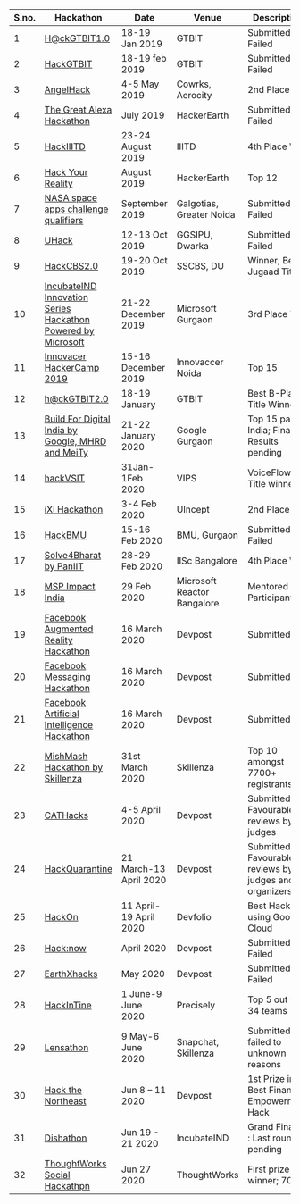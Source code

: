 
| S.no. | Hackathon | Date | Venue | Description |
| - | - | - | - | - |
1| [H@ckGTBIT1.0](https://helloworldofficial.in/) | 18-19 Jan 2019 | GTBIT | Submitted, Failed |
2| [HackGTBIT](http://hackgtbit.iosd.tech/) | 18-19 feb 2019 | GTBIT | Submitted, Failed |
3| [AngelHack](https://angelhack.com/global-hackathon-series/) | 4-5 May 2019 | Cowrks, Aerocity | 2nd Place Win |
4| [The Great Alexa Hackathon](https://content.techgig.com/registrations-open-for-alexa-skills-hackathon-at-code-gladiators-2019/articleshow/68922361.cms) | July 2019 | HackerEarth | Submitted, Failed |
5| [HackIIITD](https://hackiiitd.tech/) | 23-24 August 2019 | IIITD | 4th Place Win |
6| [Hack Your Reality](https://hackyourreality.hackerearth.com/) | August 2019 | HackerEarth | Top 12 |
7| [NASA space apps challenge qualifiers](https://2019.spaceappschallenge.org/locations/new-delhi/) | September 2019 | Galgotias, Greater Noida | Submitted, Failed |
8| [UHack](https://infoxpression.in/events/UHACK) | 12-13 Oct 2019 | GGSIPU, Dwarka | Submitted, Failed |
9| [HackCBS2.0](https://hackcbs.tech/) | 19-20 Oct 2019 | SSCBS, DU | Winner, Best Jugaad Title |
10| [IncubateIND Innovation Series Hackathon Powered by Microsoft](https://twitter.com/IncubateIND/status/1208667559144218624) | 21-22 December 2019 | Microsoft Gurgaon | 3rd Place Win |
11| [Innovacer HackerCamp 2019](https://twitter.com/innovaccer/status/1197567144738738176) | 15-16 December 2019 | Innovaccer Noida | Top 15 |
12| [h@ckGTBIT2.0](https://helloworldofficial.in/hack-gtbit-2.0) | 18-19 January | GTBIT | Best B-Plan Title Winners |
13| [Build For Digital India by Google, MHRD and MeiTy](https://events.withgoogle.com/buildfordigitalindia/bfdi-finalists/#content) | 21-22 January 2020 | Google Gurgaon | Top 15 pan India; Final Results pending  |
14| [hackVSIT](https://2020.hack-vsit.tech/) | 31Jan-1Feb 2020 | VIPS | VoiceFlow Title winners |
15| [iXi Hackathon](https://ixi.uincept.com/hackathon) | 3-4 Feb 2020 | UIncept | 2nd Place Win |
16| [HackBMU](https://www.hackbmu.com/) | 15-16 Feb 2020 | BMU, Gurgaon | Submitted, Failed |
17| [Solve4Bharat by PanIIT](https://skillenza.com/challenge/solve4bharat-hackathon) | 28-29 Feb 2020 | IISc Bangalore | 4th Place Win |
18| [MSP Impact India](https://www.meetup.com/Microsoft-Reactor-Bangalore/events/268971913/) | 29 Feb 2020 | Microsoft Reactor Bangalore  | Mentored Participants |
19| [Facebook Augmented Reality Hackathon](https://fbar1.devpost.com/?ref_content=default&ref_feature=challenge&ref_medium=portfolio) | 16 March 2020 | Devpost | Submitted |
20| [Facebook Messaging Hackathon](https://fbmessaging1.devpost.com/?ref_content=default&ref_feature=challenge&ref_medium=portfolio) | 16 March 2020 | Devpost | Submitted |
21| [Facebook Artificial Intelligence Hackathon](https://fbai1.devpost.com/?ref_content=default&ref_feature=challenge&ref_medium=portfolio) | 16 March 2020 | Devpost | Submitted |
22| [MishMash Hackathon by Skillenza](https://skillenza.com/challenge/mishmash-hackathon-bangalore) | 31st March 2020 | Skillenza | Top 10 amongst 7700+ registrants |
23| [CATHacks](https://cathacks-online-hackathon.devpost.com/submissions) | 4-5 April 2020 | Devpost | Submitted - Favourable reviews by judges |
24| [HackQuarantine](https://hackquarantine.devpost.com/) | 21 March-13 April 2020 | Devpost | Submitted - Favourable reviews by judges and organizers |
25| [HackOn](https://hackon.devfolio.co/) | 11 April-19 April 2020 | Devfolio | Best Hack using Google Cloud |
26| [Hack:now](https://hack-now.devpost.com/) | April 2020 | Devpost | Submitted; Failed |
27| [EarthXhacks](https://earthxhack20.devpost.com/) | May 2020 | Devpost | Submitted; Failed |
28| [HackInTine](https://precisely.co.in/hackintine/) | 1 June-9 June 2020 | Precisely | Top 5 out of 34 teams |
29| [Lensathon](https://skillenza.com/challenge/snap-lensathon) | 9 May-6 June 2020 | Snapchat, Skillenza | Submitted: failed to unknown reasons |
30| [Hack the Northeast](https://htne.devpost.com/) | Jun 8 – 11 2020 | Devpost | 1st Prize in Best Financial Empowerment Hack |
31| [Dishathon](https://incubateind.com/dishathon2020/) | Jun 19 - 21 2020 | IncubateIND | Grand Finalist : Last round pending |
32| [ThoughtWorks Social Hackathpn](https://dare2compete.com/o/thoughtworks-the-social-hackathon-thoughtworks-technologies-111680) | Jun 27 2020 | ThoughtWorks | First prize winner; 700$ |
